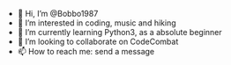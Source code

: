 - 👋 Hi, I’m @Bobbo1987
- 👀 I’m interested in coding, music and hiking
- 🌱 I’m currently learning Python3, as a absolute beginner
- 💞️ I’m looking to collaborate on CodeCombat
- 📫 How to reach me: send a message

<!---
Bobbo1987/Bobbo1987 is a ✨ special ✨ repository because its `README.md` (this file) appears on your GitHub profile.
You can click the Preview link to take a look at your changes.
--->
